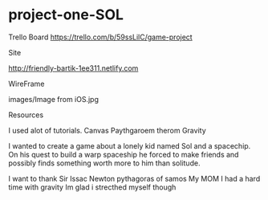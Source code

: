# project-one-SOL

Trello Board https://trello.com/b/59ssLilC/game-project

Site

http://friendly-bartik-1ee311.netlify.com

WireFrame

images/Image from iOS.jpg

Resources 

I used alot of tutorials.
Canvas
Paythgaroem therom
Gravity




 I wanted to create a game about a lonely kid named Sol and a spacechip. On his quest to build a warp spaceship he forced to make friends and possibly finds something worth more to him than solitude.
 



I want to thank  Sir Issac Newton
  pythagoras of samos
  My MOM
 I had a hard time with gravity
 Im glad i strecthed myself though